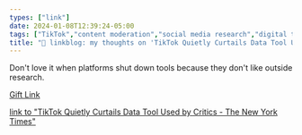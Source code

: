 ```yaml
---
types: ["link"]
date: 2024-01-08T12:39:24-05:00
tags: ["TikTok","content moderation","social media research","digital traces research"]
title: "🔗 linkblog: my thoughts on 'TikTok Quietly Curtails Data Tool Used by Critics - The New York Times'"
---
```

Don't love it when platforms shut down tools because they don't like outside research.

[Gift Link](https://www.nytimes.com/2024/01/08/business/media/tiktok-data-tool-israel-hamas-war.html?unlocked_article_code=1.ME0.MTwN.Fps2y4xu_XCk&smid=url-share)

[link to "TikTok Quietly Curtails Data Tool Used by Critics - The New York Times"](https://www.nytimes.com/2024/01/08/business/media/tiktok-data-tool-israel-hamas-war.html)
